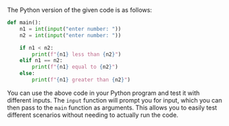 The Python version of the given code is as follows:

```python
def main():
    n1 = int(input("enter number: "))
    n2 = int(input("enter number: "))

    if n1 < n2:
        print(f"{n1} less than {n2}")
    elif n1 == n2:
        print(f"{n1} equal to {n2}")
    else:
        print(f"{n1} greater than {n2}")
```

You can use the above code in your Python program and test it with different inputs. The `input` function will prompt you for input, which you can then pass to the `main` function as arguments. This allows you to easily test different scenarios without needing to actually run the code.
